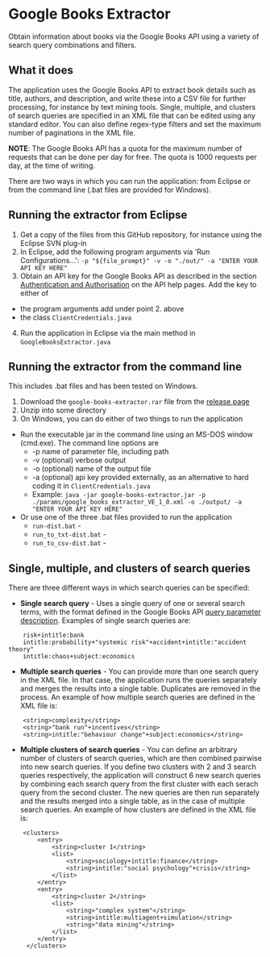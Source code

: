 # Google Books Extractor

Obtain information about books via the Google Books API using a variety of search query combinations and filters.

## What it does

The application uses the Google Books API to extract book details such as title, authors, and description, and write these into a CSV file for further processing, for instance by text mining tools. Single, multiple, and clusters of search queries are specified in an XML file that can be edited using any standard editor. You can also define regex-type filters and set the maximum number of paginations in the XML file.

**NOTE**: The Google Books API has a quota for the maximum number of requests that can be done per day for free. The quota is 1000 requests per day, at the time of writing. 

There are two ways in which you can run the application: from Eclipse or from the command line (.bat files are provided for Windows).

## Running the extractor from Eclipse

1. Get a copy of the files from this GitHub repository, for instance using the Eclipse SVN plug-in
2. In Eclipse, add the following program arguments via 'Run Configurations...': ``` -p "${file_prompt}" -v -o "./out/" -a "ENTER YOUR API KEY HERE" ```
3. Obtain an API key for the Google Books API as described in the section [Authentication and Authorisation](https://developers.google.com/books/docs/v1/using#auth) on the API help pages. Add the key to either of
  * the program arguments add under point 2. above
  * the class ```ClientCredentials.java```
4. Run the application in Eclipse via the main method in ```GoogleBooksExtractor.java```

## Running the extractor from the command line

This includes .bat files and has been tested on Windows.

1. Download the ```google-books-extractor.rar``` file from the [release page](https://github.com/gitwitcho/google-books-extractor/releases)
2. Unzip into some directory
3. On Windows, you can do either of two things to run the application
  * Run the executable jar in the command line using an MS-DOS window (cmd.exe). The command line options are
    * -p name of parameter file, including path
    * -v (optional) verbose output
    * -o (optional) name of the output file
    * -a (optional) api key provided externally, as an alternative to hard coding it in ```ClientCredentials.java```
    * Example: ```java -jar google-books-extractor.jar -p ./params/google_books_extractor_VE_1_0.xml -o ./output/ -a "ENTER YOUR API KEY HERE"```
  * Or use one of the three .bat files provided to run the application
    * ```run-dist.bat``` - 
    * ```run_to_txt-dist.bat``` - 
    * ```run_to_csv-dist.bat``` - 

## Single, multiple, and clusters of search queries

There are three different ways in which search queries can be specified:
* **Single search query** - Uses a single query of one or several search terms, with the format defined in the Google Books API [query parameter description](https://developers.google.com/books/docs/v1/using#api_params). Examples of single search queries are:
```
    risk+intitle:bank
    intitle:probability+"systemic risk"+accident+intitle:"accident theory"
    intitle:chaos+subject:economics
```
* **Multiple search queries** - You can provide more than one search query in the XML file. In that case, the application runs the queries separately and merges the results into a single table. Duplicates are removed in the process. An example of how multiple search queries are defined in the XML file is:
```
    <string>complexity</string>
    <string>"bank run"+incentives</string>
    <string>intitle:"behaviour change"+subject:economics</string>
```
* **Multiple clusters of search queries** - You can define an arbitrary number of clusters of search queries, which are then combined pairwise into new search queries. If you define two clusters with 2 and 3 search queries respectively, the application will construct 6 new search queries by combining each search query from the first cluster with each serach query from the second cluster. The new queries are then run separately and the results merged into a single table, as in the case of multiple search queries. An example of how clusters are defined in the XML file is:
```
    <clusters>
        <entry>
            <string>cluster 1</string>
            <list>
                <string>sociology+intitle:finance</string>
                <string>intitle:"social psychology"+crisis</string>
            </list>
        </entry>
        <entry>
            <string>cluster 2</string>
            <list>
                <string>"complex system"</string>
                <string>intitle:multiagent+simulation</string>
                <string>"data mining"</string>
            </list>
        </entry>
     </clusters>
```
